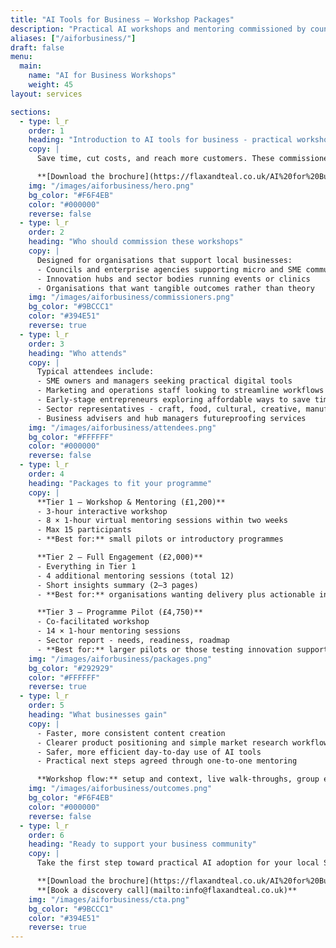 ```yaml
---
title: "AI Tools for Business – Workshop Packages"
description: "Practical AI workshops and mentoring commissioned by councils, enterprise agencies, and hubs to support local SMEs."
aliases: ["/aiforbusiness/"]
draft: false
menu:
  main:
    name: "AI for Business Workshops"
    weight: 45
layout: services

sections:
  - type: l_r
    order: 1
    heading: "Introduction to AI tools for business - practical workshops for your community"
    copy: |
      Save time, cut costs, and reach more customers. These commissioned workshops help councils, enterprise agencies, and hubs deliver real value to their SME communities with practical, hands-on AI training.

      **[Download the brochure](https://flaxandteal.co.uk/AI%20for%20Business%20Workshop%20Packages.pdf)**  |  **[Book a discovery call](mailto:info@flaxandteal.co.uk)**
    img: "/images/aiforbusiness/hero.png"
    bg_color: "#F6F4EB"
    color: "#000000"
    reverse: false
  - type: l_r
    order: 2
    heading: "Who should commission these workshops"
    copy: |
      Designed for organisations that support local businesses:
      - Councils and enterprise agencies supporting micro and SME communities
      - Innovation hubs and sector bodies running events or clinics
      - Organisations that want tangible outcomes rather than theory
    img: "/images/aiforbusiness/commissioners.png"
    bg_color: "#9BCCC1"
    color: "#394E51"
    reverse: true
  - type: l_r
    order: 3
    heading: "Who attends"
    copy: |
      Typical attendees include:
      - SME owners and managers seeking practical digital tools
      - Marketing and operations staff looking to streamline workflows
      - Early-stage entrepreneurs exploring affordable ways to save time
      - Sector representatives - craft, food, cultural, creative, manufacturing
      - Business advisers and hub managers futureproofing services
    img: "/images/aiforbusiness/attendees.png"
    bg_color: "#FFFFFF"
    color: "#000000"
    reverse: false
  - type: l_r
    order: 4
    heading: "Packages to fit your programme"
    copy: |
      **Tier 1 – Workshop & Mentoring (£1,200)**  
      - 3-hour interactive workshop  
      - 8 × 1-hour virtual mentoring sessions within two weeks  
      - Max 15 participants  
      - **Best for:** small pilots or introductory programmes

      **Tier 2 – Full Engagement (£2,000)**  
      - Everything in Tier 1  
      - 4 additional mentoring sessions (total 12)  
      - Short insights summary (2–3 pages)  
      - **Best for:** organisations wanting delivery plus actionable insights

      **Tier 3 – Programme Pilot (£4,750)**  
      - Co-facilitated workshop  
      - 14 × 1-hour mentoring sessions  
      - Sector report - needs, readiness, roadmap  
      - **Best for:** larger pilots or those testing innovation support programmes
    img: "/images/aiforbusiness/packages.png"
    bg_color: "#292929"
    color: "#FFFFFF"
    reverse: true
  - type: l_r
    order: 5
    heading: "What businesses gain"
    copy: |
      - Faster, more consistent content creation  
      - Clearer product positioning and simple market research workflows  
      - Safer, more efficient day-to-day use of AI tools  
      - Practical next steps agreed through one-to-one mentoring  

      **Workshop flow:** setup and context, live walk-throughs, group exercise, share and refine, next steps.
    img: "/images/aiforbusiness/outcomes.png"
    bg_color: "#F6F4EB"
    color: "#000000"
    reverse: false
  - type: l_r
    order: 6
    heading: "Ready to support your business community"
    copy: |
      Take the first step toward practical AI adoption for your local SMEs.

      **[Download the brochure](https://flaxandteal.co.uk/AI%20for%20Business%20Workshop%20Packages.pdf)**  
      **[Book a discovery call](mailto:info@flaxandteal.co.uk)**
    img: "/images/aiforbusiness/cta.png"
    bg_color: "#9BCCC1"
    color: "#394E51"
    reverse: true
---
```

